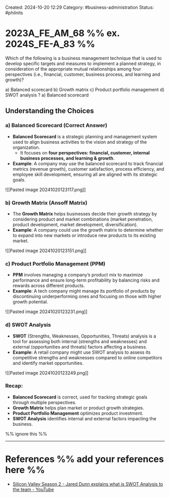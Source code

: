 Created: 2024-10-20 12:29
Category: #business-administration
Status: #philnits



# 2023A_FE_AM_68 %% ex. 2024S_FE-A_83 %%

Which of the following is a business management technique that is used to develop specific targets and measures to implement a planned strategy, in consideration of the appropriate mutual relationships among four perspectives (i.e., financial, customer, business process, and learning and growth)?

a) Balanced scorecard
b) Growth matrix
c) Product portfolio management
d) SWOT analysis
?
a) Balanced scorecard

## Understanding the Choices

### a) **Balanced Scorecard (Correct Answer)**

- **Balanced Scorecard** is a strategic planning and management system used to align business activities to the vision and strategy of the organization.
	- It focuses on **four perspectives: financial, customer, internal business processes, and learning & growth**.
- **Example**: A company may use the balanced scorecard to track financial metrics (revenue growth), customer satisfaction, process efficiency, and employee skill development, ensuring all are aligned with its strategic goals.

![[Pasted image 20241020123117.png]]

### b) **Growth Matrix (Ansoff Matrix)**

- The **Growth Matrix** helps businesses decide their growth strategy by considering product and market combinations (market penetration, product development, market development, diversification).
- **Example**: A company could use the growth matrix to determine whether to expand into new markets or introduce new products to its existing market.

![[Pasted image 20241020123151.png]]

### c) **Product Portfolio Management (PPM)**

- **PPM** involves managing a company’s product mix to maximize performance and ensure long-term profitability by balancing risks and rewards across different products.
- **Example**: A tech company might manage its portfolio of products by discontinuing underperforming ones and focusing on those with higher growth potential.

![[Pasted image 20241020123231.png]]

### d) **SWOT Analysis**

- **SWOT** (Strengths, Weaknesses, Opportunities, Threats) analysis is a tool for assessing both internal (strengths and weaknesses) and external (opportunities and threats) factors affecting a business.
- **Example**: A retail company might use SWOT analysis to assess its competitive strengths and weaknesses compared to online competitors and identify market opportunities.

![[Pasted image 20241020123249.png]]

### Recap:

- **Balanced Scorecard** is correct, used for tracking strategic goals through multiple perspectives.
- **Growth Matrix** helps plan market or product growth strategies.
- **Product Portfolio Management** optimizes product investment.
- **SWOT Analysis** identifies internal and external factors impacting the business.



%% ignore this %%
<!--SR:!2025-04-12,1,210-->
---









# References %% add your references here %%
- [Silicon Valley Season 2 - Jared Dunn explains what is SWOT Analysis to the team - YouTube](https://www.youtube.com/watch?v=XfB0g_JDIds)